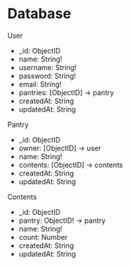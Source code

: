 # Database

User
- _id: ObjectID
- name: String!
- username: String!
- password: String!
- email: String!
- pantries: [ObjectID] -> pantry
- createdAt: String
- updatedAt: String

Pantry
- _id: ObjectID
- owner: [ObjectID] -> user
- name: String!
- contents: [ObjectID] -> contents
- createdAt: String
- updatedAt: String

Contents
- _id: ObjectID
- pantry: ObjectID! -> pantry
- name: String!
- count: Number
- createdAt: String
- updatedAt: String